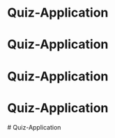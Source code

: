 # Quiz-Application
# Quiz-Application
# Quiz-Application
# Quiz-Application
#   Q u i z - A p p l i c a t i o n  
 